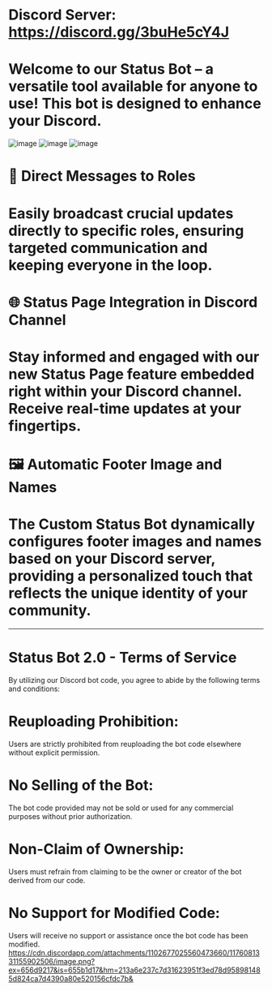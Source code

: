# Discord Server: https://discord.gg/3buHe5cY4J

# Welcome to our Status Bot – a versatile tool available for anyone to use! This bot is designed to enhance your Discord.
![image](https://github.com/Cobra435/Status-Bot/assets/71304873/68ea6c36-329f-4eee-988a-eb248e378c00)
![image](https://github.com/Cobra435/Status-Bot/assets/71304873/b5d7e79f-8379-4627-8cb6-6ac3dfbe6827)
![image](https://github.com/Cobra435/Status-Bot/assets/71304873/e60bcd3b-121f-48f2-a197-7a0958e76bac)

# 🤖 Direct Messages to Roles
# Easily broadcast crucial updates directly to specific roles, ensuring targeted communication and keeping everyone in the loop.

# 🌐 Status Page Integration in Discord Channel 
# Stay informed and engaged with our new Status Page feature embedded right within your Discord channel. Receive real-time updates at your fingertips.

# 🖼️ Automatic Footer Image and Names
# The Custom Status Bot dynamically configures footer images and names based on your Discord server, providing a personalized touch that reflects the unique identity of your community.
-----------------------------------------------------------------------------------------------------------------------------------------------------------------------------------------
# Status Bot 2.0 - Terms of Service
By utilizing our Discord bot code, you agree to abide by the following terms and conditions:

# Reuploading Prohibition:
Users are strictly prohibited from reuploading the bot code elsewhere without explicit permission.

# No Selling of the Bot:
The bot code provided may not be sold or used for any commercial purposes without prior authorization.

# Non-Claim of Ownership:
Users must refrain from claiming to be the owner or creator of the bot derived from our code.

# No Support for Modified Code:
Users will receive no support or assistance once the bot code has been modified.
https://cdn.discordapp.com/attachments/1102677025560473660/1176081331155902506/image.png?ex=656d9217&is=655b1d17&hm=213a6e237c7d31623951f3ed78d958981485d824ca7d4390a80e520156cfdc7b&

